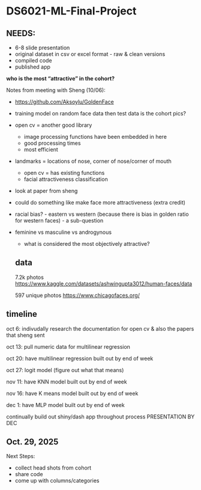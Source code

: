 # DS6021-ML-Final-Project

## NEEDS: 
- 6-8 slide presentation
- original dataset in csv or excel format
      - raw & clean versions
- compiled code
- published app


**who is the most “attractive” in the cohort?**

Notes from meeting with Sheng (10/06): 
- https://github.com/Aksoylu/GoldenFace
- training model on random face data then test data is the cohort pics? 
- open cv = another good library
    - image processing functions have been embedded in here
    - good processing times
    - most efficient 

- landmarks = locations of nose, corner of nose/corner of mouth
    - open cv = has existing functions 
    - facial attractiveness classification

- look at paper from sheng
- could do something like make face more attractiveness (extra credit) 
- racial bias?
      - eastern vs western (because there is bias in golden ratio for western faces)
      - a sub-question
- feminine vs masculine vs androgynous
    - what is considered the most objectively attractive? 

  ## data
  7.2k photos
  https://www.kaggle.com/datasets/ashwingupta3012/human-faces/data


  597 unique photos
  https://www.chicagofaces.org/


## timeline 

oct 6: indivudally research the documentation for open cv & also the papers that sheng sent

oct 13: pull numeric data for multilinear regression 

oct 20: have multilinear regression built out by end of week

oct 27: logit model (figure out what that means)

nov 11: have KNN model built out by end of week

nov 16: have K means model built out by end of week 

dec 1: have MLP model built out by end of week 


continually build out shiny/dash app throughout process 
PRESENTATION BY DEC 

## Oct. 29, 2025 

Next Steps: 

- collect head shots from cohort
- share code
- come up with columns/categories 



